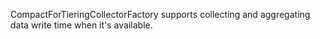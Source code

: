 CompactForTieringCollectorFactory supports collecting and aggregating data write time when it's available.